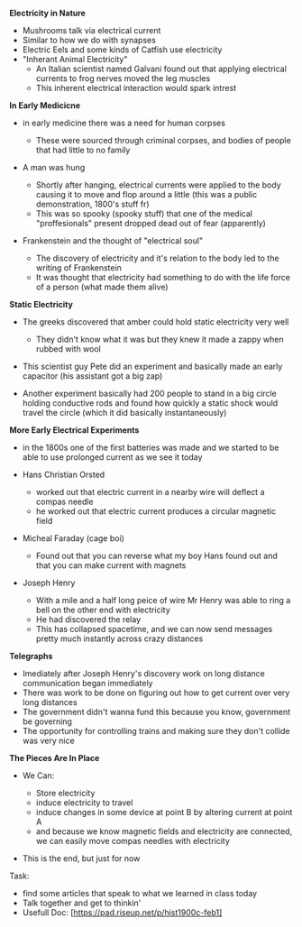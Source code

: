 **Electricity in Nature**
- Mushrooms talk via electrical current
- Similar to how we do with synapses
- Electric Eels and some kinds of Catfish use electricity
- "Inherant Animal Electricity"
	- An Italian scientist named Galvani found out that applying electrical currents to frog nerves moved the leg muscles
	- This inherent electrical interaction would spark intrest

**In Early Medicicne**
- in early medicine there was a need for human corpses
	- These were sourced through criminal corpses, and bodies of people that had little to no family

- A man was hung
	- Shortly after hanging, electrical currents were applied to the body causing it to move and flop around a little (this was a public demonstration, 1800's stuff fr)
	- This was so spooky (spooky stuff) that one of the medical "proffesionals" present dropped dead out of fear (apparently)

- Frankenstein and the thought of "electrical soul"
	- The discovery of electricity and it's relation to the body led to the writing of Frankenstein
	- It was thought that electricity had something to do with the life force of a person (what made them alive)

**Static Electricity**
- The greeks discovered that amber could hold static electricity very well
	- They didn't know what it was but they knew it made a zappy when rubbed with wool

- This scientist guy Pete did an experiment and basically made an early capacitor (his assistant got a big zap)
- Another experiment basically had 200 people to stand in a big circle holding conductive rods and found how quickly a static shock would travel the circle (which it did basically instantaneously)

**More Early Electrical Experiments**
- in the 1800s one of the first batteries was made and we started to be able to use prolonged current as we see it today
- Hans Christian Orsted
	- worked out that electric current in a nearby wire will deflect a compas needle
	- he worked out that electric current produces a circular magnetic field

- Micheal Faraday (cage boi)
	- Found out that you can reverse what my boy Hans found out and that you can make current with magnets

- Joseph Henry
	- With a mile and a half long peice of wire Mr Henry was able to ring a bell on the other end with electricity
	- He had discovered the relay
	- This has collapsed spacetime, and we can now send messages pretty much instantly across crazy distances

**Telegraphs**
- Imediately after Joseph Henry's discovery work on long distance communication began immediately
- There was work to be done on figuring out how to get current over very long distances
- The government didn't wanna fund this because you know, government be governing
- The opportunity for controlling trains and making sure they don't collide was very nice

**The Pieces Are In Place**
- We Can:
	- Store electricity
	- induce electricity to travel
	- induce changes in some device at point B by altering current at point A
	- and because we know magnetic fields and electricity are connected, we can easily move compas needles with electricity

- This is the end, but just for now

Task:
- find some articles that speak to what we learned in class today
- Talk together and get to thinkin'
- Usefull Doc: [https://pad.riseup.net/p/hist1900c-feb1]